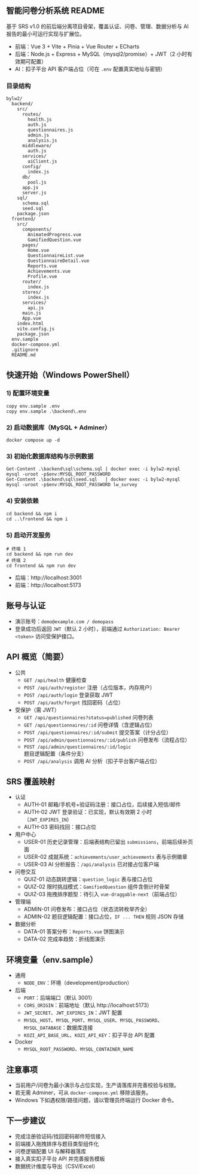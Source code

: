 ## 智能问卷分析系统 README

基于 SRS v1.0 的前后端分离项目骨架，覆盖认证、问卷、管理、数据分析与 AI 报告的最小可运行实现与扩展位。

- 前端：Vue 3 + Vite + Pinia + Vue Router + ECharts
- 后端：Node.js + Express + MySQL（mysql2/promise）+ JWT（2 小时有效期可配置）
- AI：扣子平台 API 客户端占位（可在 `.env` 配置真实地址与密钥）

### 目录结构
```
bylw2/
  backend/
    src/
      routes/
        health.js
        auth.js
        questionnaires.js
        admin.js
        analysis.js
      middleware/
        auth.js
      services/
        aiClient.js
      config/
        index.js
      db/
        pool.js
      app.js
      server.js
    sql/
      schema.sql
      seed.sql
    package.json
  frontend/
    src/
      components/
        AnimatedProgress.vue
        GamifiedQuestion.vue
      pages/
        Home.vue
        QuestionnaireList.vue
        QuestionnaireDetail.vue
        Reports.vue
        Achievements.vue
        Profile.vue
      router/
        index.js
      stores/
        index.js
      services/
        api.js
      main.js
      App.vue
    index.html
    vite.config.js
    package.json
  env.sample
  docker-compose.yml
  .gitignore
  README.md
```

## 快速开始（Windows PowerShell）

### 1) 配置环境变量
```
copy env.sample .env
copy env.sample .\backend\.env
```

### 2) 启动数据库（MySQL + Adminer）
```
docker compose up -d
```

### 3) 初始化数据库结构与示例数据
```
Get-Content .\backend\sql\schema.sql | docker exec -i bylw2-mysql mysql -uroot -p$env:MYSQL_ROOT_PASSWORD
Get-Content .\backend\sql\seed.sql   | docker exec -i bylw2-mysql mysql -uroot -p$env:MYSQL_ROOT_PASSWORD lw_survey
```

### 4) 安装依赖
```
cd backend && npm i
cd ..\frontend && npm i
```

### 5) 启动开发服务
```
# 终端 1
cd backend && npm run dev
# 终端 2
cd frontend && npm run dev
```
- 后端：http://localhost:3001
- 前端：http://localhost:5173

## 账号与认证
- 演示账号：`demo@example.com / demopass`
- 登录成功后返回 `JWT`（默认 2 小时），前端通过 `Authorization: Bearer <token>` 访问受保护接口。

## API 概览（简要）
- 公共
  - `GET /api/health` 健康检查
  - `POST /api/auth/register` 注册（占位版本，内存用户）
  - `POST /api/auth/login` 登录获取 JWT
  - `POST /api/auth/forgot` 找回密码（占位）
- 受保护（需 JWT）
  - `GET /api/questionnaires?status=published` 问卷列表
  - `GET /api/questionnaires/:id` 问卷详情（含逻辑占位）
  - `POST /api/questionnaires/:id/submit` 提交答案（计分占位）
  - `POST /api/admin/questionnaires/:id/publish` 问卷发布（流程占位）
  - `POST /api/admin/questionnaires/:id/logic` 题目逻辑配置（条件分支）
  - `POST /api/analysis` 调用 AI 分析（扣子平台客户端占位）

## SRS 覆盖映射
- 认证
  - AUTH-01 邮箱/手机号+验证码注册：接口占位，后续接入短信/邮件
  - AUTH-02 JWT 登录验证：已实现，默认有效期 2 小时（`JWT_EXPIRES_IN`）
  - AUTH-03 密码找回：接口占位
- 用户中心
  - USER-01 历史记录管理：后端表结构已留出 `submissions`，前端后续补页面
  - USER-02 成就系统：`achievements/user_achievements` 表与示例徽章
  - USER-03 AI 分析报告：`/api/analysis` 已对接占位客户端
- 问卷交互
  - QUIZ-01 动态跳转逻辑：`question_logic` 表与接口占位
  - QUIZ-02 限时挑战模式：`GamifiedQuestion` 组件含倒计时骨架
  - QUIZ-03 拖拽排序题型：待引入 `vue-draggable-next`（前端占位）
- 管理端
  - ADMIN-01 问卷发布：接口占位（状态流转枚举齐全）
  - ADMIN-02 题目逻辑配置：接口占位，`IF ... THEN` 规则 JSON 存储
- 数据分析
  - DATA-01 答案分布：`Reports.vue` 饼图演示
  - DATA-02 完成率趋势：折线图演示

## 环境变量（env.sample）
- 通用
  - `NODE_ENV`：环境（development/production）
- 后端
  - `PORT`：后端端口（默认 3001）
  - `CORS_ORIGIN`：前端地址（默认 http://localhost:5173）
  - `JWT_SECRET`、`JWT_EXPIRES_IN`：JWT 配置
  - `MYSQL_HOST`、`MYSQL_PORT`、`MYSQL_USER`、`MYSQL_PASSWORD`、`MYSQL_DATABASE`：数据库连接
  - `KOZI_API_BASE_URL`、`KOZI_API_KEY`：扣子平台 API 配置
- Docker
  - `MYSQL_ROOT_PASSWORD`、`MYSQL_CONTAINER_NAME`

## 注意事项
- 当前用户/问卷为最小演示与占位实现，生产请落库并完善校验与权限。
- 若无需 Adminer，可从 `docker-compose.yml` 移除该服务。
- Windows 下如遇权限/路径问题，请以管理员终端运行 Docker 命令。

## 下一步建议
- 完成注册验证码/找回密码邮件短信接入
- 前端接入拖拽排序与题目类型组件化
- 问卷逻辑配置 UI 与解释器落库
- 接入真实扣子平台 API 并完善报告模板
- 数据统计维度与导出（CSV/Excel）
